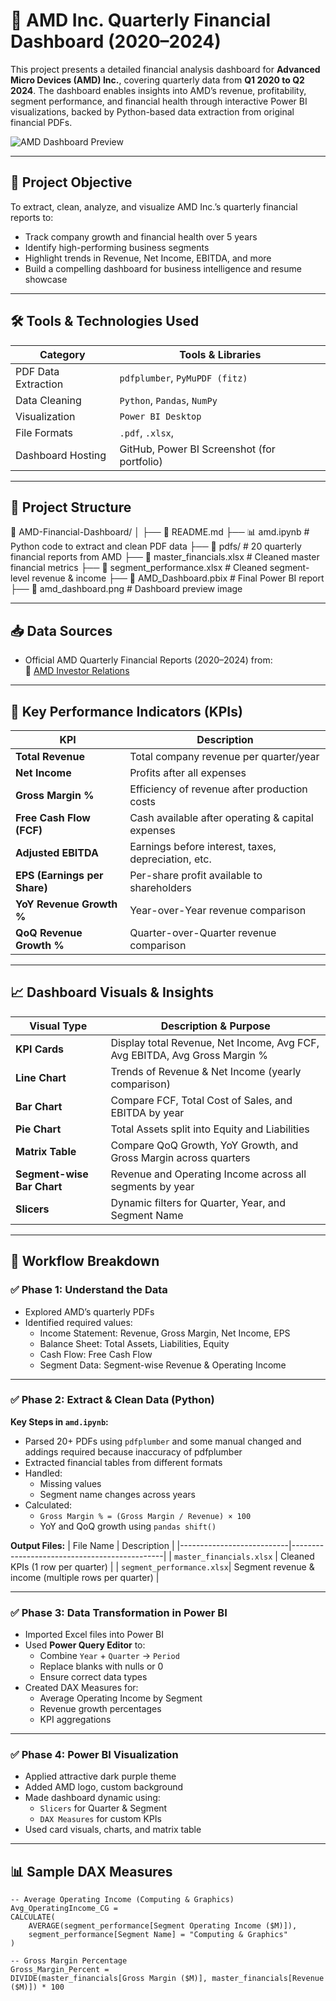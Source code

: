 # 💼 AMD Inc. Quarterly Financial Dashboard (2020–2024)

This project presents a detailed financial analysis dashboard for **Advanced Micro Devices (AMD) Inc.**, covering quarterly data from **Q1 2020 to Q2 2024**. The dashboard enables insights into AMD’s revenue, profitability, segment performance, and financial health through interactive Power BI visualizations, backed by Python-based data extraction from original financial PDFs.

![AMD Dashboard Preview](./amd_dashboard.png(https://github.com/mkaran02/AMD-Inc-Financial-Dashboard/blob/main/Financial_Analysis_Of_AMD.inc.png))

---

## 🎯 Project Objective

To extract, clean, analyze, and visualize AMD Inc.’s quarterly financial reports to:
- Track company growth and financial health over 5 years
- Identify high-performing business segments
- Highlight trends in Revenue, Net Income, EBITDA, and more
- Build a compelling dashboard for business intelligence and resume showcase

---

## 🛠️ Tools & Technologies Used

| Category              | Tools & Libraries                                   |
|-----------------------|-----------------------------------------------------|
| PDF Data Extraction   | `pdfplumber`, `PyMuPDF (fitz)`                      |
| Data Cleaning         | `Python`, `Pandas`, `NumPy`                         |
| Visualization         | `Power BI Desktop`                                  |
| File Formats          | `.pdf`, `.xlsx`,                   |
| Dashboard Hosting     | GitHub, Power BI Screenshot (for portfolio)         |

---

## 📂 Project Structure
📁 AMD-Financial-Dashboard/
│
├── 📄 README.md
├── 📊 amd.ipynb # Python code to extract and clean PDF data
├── 📂 pdfs/ # 20 quarterly financial reports from AMD
├── 📄 master_financials.xlsx # Cleaned master financial metrics
├── 📄 segment_performance.xlsx # Cleaned segment-level revenue & income
├── 📄 AMD_Dashboard.pbix # Final Power BI report
├── 📸 amd_dashboard.png # Dashboard preview image



---

## 📥 Data Sources

- Official AMD Quarterly Financial Reports (2020–2024) from:  
  🔗 [AMD Investor Relations](https://www.amd.com/en/investors/financial-information)

---

## 🧠 Key Performance Indicators (KPIs)

| KPI                         | Description                                         |
|-----------------------------|-----------------------------------------------------|
| **Total Revenue**           | Total company revenue per quarter/year              |
| **Net Income**              | Profits after all expenses                          |
| **Gross Margin %**          | Efficiency of revenue after production costs        |
| **Free Cash Flow (FCF)**    | Cash available after operating & capital expenses   |
| **Adjusted EBITDA**         | Earnings before interest, taxes, depreciation, etc. |
| **EPS (Earnings per Share)**| Per-share profit available to shareholders          |
| **YoY Revenue Growth %**    | Year-over-Year revenue comparison                   |
| **QoQ Revenue Growth %**    | Quarter-over-Quarter revenue comparison             |

---

## 📈 Dashboard Visuals & Insights

| Visual Type                    | Description & Purpose                                                                 |
|-------------------------------|----------------------------------------------------------------------------------------|
| **KPI Cards**                 | Display total Revenue, Net Income, Avg FCF, Avg EBITDA, Avg Gross Margin %             |
| **Line Chart**                | Trends of Revenue & Net Income (yearly comparison)                                     |
| **Bar Chart**                 | Compare FCF, Total Cost of Sales, and EBITDA by year                                   |
| **Pie Chart**                 | Total Assets split into Equity and Liabilities                                         |
| **Matrix Table**             | Compare QoQ Growth, YoY Growth, and Gross Margin across quarters                        |
| **Segment-wise Bar Chart**    | Revenue and Operating Income across all segments by year                               |
| **Slicers**                  | Dynamic filters for Quarter, Year, and Segment Name                                     |

---

## 🔁 Workflow Breakdown

### ✅ Phase 1: Understand the Data
- Explored AMD’s quarterly PDFs
- Identified required values:
  - Income Statement: Revenue, Gross Margin, Net Income, EPS
  - Balance Sheet: Total Assets, Liabilities, Equity
  - Cash Flow: Free Cash Flow
  - Segment Data: Segment-wise Revenue & Operating Income

---

### ✅ Phase 2: Extract & Clean Data (Python)

**Key Steps in `amd.ipynb`:**
- Parsed 20+ PDFs using `pdfplumber` and some manual changed and addings required because inaccuracy of pdfplumber
- Extracted financial tables from different formats
- Handled:
  - Missing values
  - Segment name changes across years
- Calculated:
  - `Gross Margin % = (Gross Margin / Revenue) × 100`
  - YoY and QoQ growth using `pandas shift()`

**Output Files:**
| File Name                  | Description                                  |
|---------------------------|----------------------------------------------|
| `master_financials.xlsx`  | Cleaned KPIs (1 row per quarter)             |
| `segment_performance.xlsx`| Segment revenue & income (multiple rows per quarter) |

---

### ✅ Phase 3: Data Transformation in Power BI

- Imported Excel files into Power BI
- Used **Power Query Editor** to:
  - Combine `Year` + `Quarter` → `Period`
  - Replace blanks with nulls or 0
  - Ensure correct data types
- Created DAX Measures for:
  - Average Operating Income by Segment
  - Revenue growth percentages
  - KPI aggregations

---

### ✅ Phase 4: Power BI Visualization

- Applied attractive dark purple theme
- Added AMD logo, custom background
- Made dashboard dynamic using:
  - `Slicers` for Quarter & Segment
  - `DAX Measures` for custom KPIs
- Used card visuals, charts, and matrix table

---

## 📊 Sample DAX Measures

```dax
-- Average Operating Income (Computing & Graphics)
Avg_OperatingIncome_CG =
CALCULATE(
    AVERAGE(segment_performance[Segment Operating Income ($M)]),
    segment_performance[Segment Name] = "Computing & Graphics"
)

-- Gross Margin Percentage
Gross_Margin_Percent =
DIVIDE(master_financials[Gross Margin ($M)], master_financials[Revenue ($M)]) * 100


